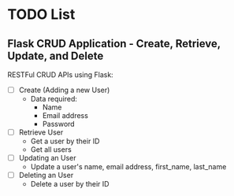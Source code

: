 # TODO List

## Flask CRUD Application - Create, Retrieve, Update, and Delete

RESTFul CRUD APIs using Flask:

- [ ] Create (Adding a new User)
    * Data required:
        * Name
        * Email address
        * Password
- [ ] Retrieve User
    * Get a user by their ID
    * Get all users
- [ ] Updating an User
    * Update a user's name, email address, first_name, last_name
- [ ] Deleting an User
    * Delete a user by their ID